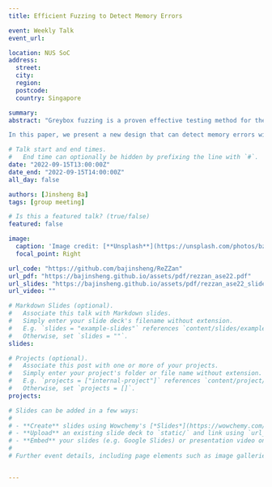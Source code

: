 ```yaml
---
title: Efficient Fuzzing to Detect Memory Errors

event: Weekly Talk
event_url: 

location: NUS SoC
address:
  street: 
  city: 
  region: 
  postcode:
  country: Singapore

summary: 
abstract: "Greybox fuzzing is a proven effective testing method for the detection of security vulnerabilities and other bugs in modern software systems. Greybox fuzzing can also be used in combination with a sanitizer, such as AddressSanitizer (ASAN), to further enhance the detection of certain classes of bug such as buffer overflow and use-after-free errors. However, sanitizers also introduce additional performance overheads, and this can degrade the performance of greybox fuzzing---measured in the order of 2.36x for fuzzing with ASAN---potentially negating the benefit of using a sanitizer in the first place. Recent research attributes this to extra overheads to additional page faults that are generated when the disjoint sanitizer metadata is accessed at runtime.

In this paper, we present a new design that can detect memory errors without a proliferation of page faults. The basic idea is to track memory validity using randomized tokens that are stored directly in the memory itself, rather than in disjoint metadata. All read/write operations are instrumented to check for the token, and if present, a memory error will be detected. We implement our design in the form of the ReZZan---a sanitizer specifically optimized for fuzz testing. Since there is no disjoint metadata access, no additional page faults are generated, minimizing the performance overhead to around 1.14-1.27x (depending on the configuration)."

# Talk start and end times.
#   End time can optionally be hidden by prefixing the line with `#`.
date: "2022-09-15T13:00:00Z"
date_end: "2022-09-15T14:00:00Z"
all_day: false

authors: [Jinsheng Ba]
tags: [group meeting]

# Is this a featured talk? (true/false)
featured: false

image:
  caption: 'Image credit: [**Unsplash**](https://unsplash.com/photos/bzdhc5b3Bxs)'
  focal_point: Right

url_code: "https://github.com/bajinsheng/ReZZan"
url_pdf: "https://bajinsheng.github.io/assets/pdf/rezzan_ase22.pdf"
url_slides: "https://bajinsheng.github.io/assets/pdf/rezzan_ase22_slides.pdf"
url_video: ""

# Markdown Slides (optional).
#   Associate this talk with Markdown slides.
#   Simply enter your slide deck's filename without extension.
#   E.g. `slides = "example-slides"` references `content/slides/example-slides.md`.
#   Otherwise, set `slides = ""`.
slides:

# Projects (optional).
#   Associate this post with one or more of your projects.
#   Simply enter your project's folder or file name without extension.
#   E.g. `projects = ["internal-project"]` references `content/project/deep-learning/index.md`.
#   Otherwise, set `projects = []`.
projects:

# Slides can be added in a few ways:
# 
# - **Create** slides using Wowchemy's [*Slides*](https://wowchemy.com/docs/managing-content/#create-slides) feature and link using `slides` parameter in the front matter of the talk file
# - **Upload** an existing slide deck to `static/` and link using `url_slides` parameter in the front matter of the talk file
# - **Embed** your slides (e.g. Google Slides) or presentation video on this page using [shortcodes](https://wowchemy.com/docs/writing-markdown-latex/).
# 
# Further event details, including page elements such as image galleries, can be added to the body of this page.


---
```

